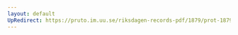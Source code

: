 ```yaml
---
layout: default
UpRedirect: https://pruto.im.uu.se/riksdagen-records-pdf/1879/prot-1879--ak--013/prot-1879--ak--013_018.pdf
---
```

